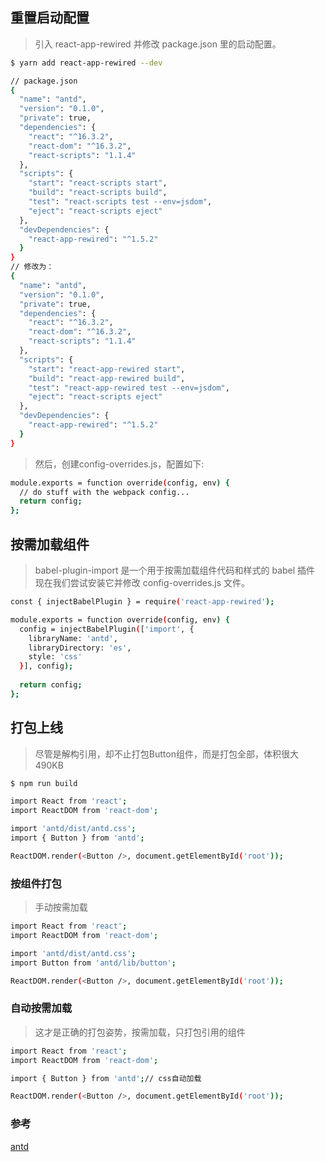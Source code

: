 ## 重置启动配置
> 引入 react-app-rewired 并修改 package.json 里的启动配置。
````bash
$ yarn add react-app-rewired --dev
````

````bash
// package.json
{
  "name": "antd",
  "version": "0.1.0",
  "private": true,
  "dependencies": {
    "react": "^16.3.2",
    "react-dom": "^16.3.2",
    "react-scripts": "1.1.4"
  },
  "scripts": {
    "start": "react-scripts start",
    "build": "react-scripts build",
    "test": "react-scripts test --env=jsdom",
    "eject": "react-scripts eject"
  },
  "devDependencies": {
    "react-app-rewired": "^1.5.2"
  }
}
// 修改为：
{
  "name": "antd",
  "version": "0.1.0",
  "private": true,
  "dependencies": {
    "react": "^16.3.2",
    "react-dom": "^16.3.2",
    "react-scripts": "1.1.4"
  },
  "scripts": {
    "start": "react-app-rewired start",
    "build": "react-app-rewired build",
    "test": "react-app-rewired test --env=jsdom",
    "eject": "react-scripts eject"
  },
  "devDependencies": {
    "react-app-rewired": "^1.5.2"
  }
}

````
> 然后，创建config-overrides.js，配置如下:
````bash
module.exports = function override(config, env) {
  // do stuff with the webpack config...
  return config;
};
````

## 按需加载组件
> babel-plugin-import 是一个用于按需加载组件代码和样式的 babel 插件 <br>
> 现在我们尝试安装它并修改 config-overrides.js 文件。
````bash
const { injectBabelPlugin } = require('react-app-rewired');

module.exports = function override(config, env) {
  config = injectBabelPlugin(['import', {
    libraryName: 'antd',
    libraryDirectory: 'es',
    style: 'css'
  }], config);
  
  return config;
};
````

## 打包上线
> 尽管是解构引用，却不止打包Button组件，而是打包全部，体积很大490KB
````bash
$ npm run build

import React from 'react';
import ReactDOM from 'react-dom';

import 'antd/dist/antd.css';
import { Button } from 'antd';

ReactDOM.render(<Button />, document.getElementById('root'));
````

### 按组件打包
> 手动按需加载
````bash
import React from 'react';
import ReactDOM from 'react-dom';

import 'antd/dist/antd.css';
import Button from 'antd/lib/button';

ReactDOM.render(<Button />, document.getElementById('root'));
````

### 自动按需加载
> 这才是正确的打包姿势，按需加载，只打包引用的组件
````bash
import React from 'react';
import ReactDOM from 'react-dom';

import { Button } from 'antd';// css自动加载

ReactDOM.render(<Button />, document.getElementById('root'));
````

### 参考
[antd](https://ant.design/docs/react/introduce-cn)